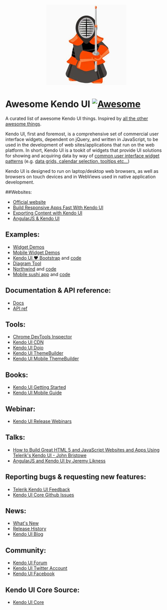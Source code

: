 
<div style="text-align:center"><img src ="kendo.jpeg" /></div>

# Awesome Kendo UI [![Awesome](https://cdn.rawgit.com/sindresorhus/awesome/d7305f38d29fed78fa85652e3a63e154dd8e8829/media/badge.svg)](https://github.com/sindresorhus/awesome)

A curated list of awesome Kendo UI things. Inspired by [all the other awesome things](https://github.com/bayandin/awesome-awesomeness).

Kendo UI, first and foremost, is a comprehensive set of commercial user interface widgets, dependent on jQuery, and written in JavaScript, to be used in the development of web sites/applications that run on the web platform. In short, Kendo UI is a tookit of widgets that provide UI solutions for showing and acquiring data by way of [common user interface widget patterns](http://ui-patterns.com/patterns) (e.g. [data grids, calendar selection, tooltips etc...](http://designinginterfaces.com/patterns/))

Kendo UI is designed to run on laptop/desktop web browsers, as well as browsers on touch devices and in WebViews used in native application development.

##Websites:

* [Official website](http://www.telerik.com/kendo-ui)
* [Build Responsive Apps Fast With Kendo UI](http://www.telerik.com/kendo-ui/responsive-features)
* [Exporting Content with Kendo UI](http://www.telerik.com/kendo-ui/exporting-web-content)
* [AngularJS & Kendo UI](http://www.telerik.com/kendo-ui/angularjs-and-kendo-ui-framework-integration)

## Examples:

* [Widget Demos](http://demos.telerik.com/kendo-ui/)
* [Mobile Widget Demos](http://demos.telerik.com/kendo-ui/m/index)
* [Kendo UI ♥ Bootstrap](http://demos.telerik.com/kendo-ui/bootstrap/) and [code](https://github.com/telerik/kendo-bootstrap-demo)
* [Diagram Tool](http://demos.telerik.com/kendo-ui/html5-diagram-sample-app)
* [Northwind](http://demos.telerik.com/aspnet-mvc/html5-dashboard-sample-app/Home/TeamEfficiency) and [code](https://github.com/telerik/kendoui-northwind-dashboard)
* [Mobile sushi app](http://demos.telerik.com/kendo-ui/mobile-apps/sushi) and [code](https://github.com/telerik/kendo-mobile-sushi)

## Documentation & API reference:

* [Docs](http://docs.telerik.com/kendo-ui/introduction)
* [API ref](http://docs.telerik.com/kendo-ui/api/javascript/kendo)

## Tools:

* [Chrome DevTools Inspector](https://chrome.google.com/webstore/detail/telerik-kendo-ui-chrome-i/npcmgpnfknjmndbbakdhchgibaajnlpe?hl=en)
* [Kendo UI CDN](http://docs.telerik.com/kendo-ui/intro/installation/cdn-service)
* [Kendo UI Dojo](http://dojo.telerik.com/)
* [Kendo UI ThemeBuilder](http://www.kendouimobileguide.com/)
* [Kendo UI Mobile ThemeBuilder](http://demos.telerik.com/kendo-ui/mobilethemebuilder)

## Books:

* [Kendo UI Getting Started](http://codylindley.github.io/the-kendo-ui-book/)
* [Kendo UI Mobile Guide](http://www.kendouimobileguide.com/)

## Webinar:

* [Kendo UI Release Webinars](https://www.youtube.com/watch?v=Xuo2hWQRLsA&list=PLLGlTD7u3kMrPNZM20ffdiQhwI6ni7TC8)

## Talks:

* [How to Build Great HTML 5 and JavaScript Websites and Apps Using Telerik's Kendo UI - John Bristowe](https://www.youtube.com/watch?v=ez6kvOf4X-4)
* [AngularJS and Kendo UI by Jeremy Likness](https://www.youtube.com/watch?v=fWB38DYbLM0)

## Reporting bugs & requesting new features:

* [Telerik Kendo UI Feedback](http://kendoui-feedback.telerik.com/forums/127393-telerik-kendo-ui-feedback)
* [Kendo UI Core Github Issues](https://github.com/telerik/kendo-ui-core/issues)

## News:

* [What's New](http://www.telerik.com/support/whats-new/kendo-ui)
* [Release History](http://www.telerik.com/support/whats-new/kendo-ui/release-history)
* [Kendo UI Blog](http://www.telerik.com/blogs/kendo-ui)

## Community:

* [Kendo UI Forum](http://www.telerik.com/forums/kendo-ui)
* [Kendo UI Twitter Account](https://twitter.com/KendoUI)
* [Kendo UI Facebook](https://www.facebook.com/KendoUI)

## Kendo UI Core Source:

* [Kendo UI Core](https://github.com/telerik/kendo-ui-core)

